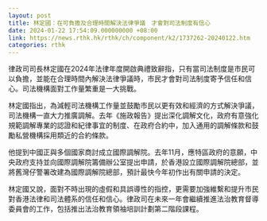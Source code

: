 ```yaml
---
layout: post
title: 林定國：在可負擔及合理時間解決法律爭議　才會對司法制度有信心
date: 2024-01-22 17:54:09.000000000 +08:00
link: https://news.rthk.hk/rthk/ch/component/k2/1737262-20240122.htm
categories: rthk
---
```


律政司司長林定國在2024年法律年度開啟典禮致辭指，只有當司法制度是市民可以負擔，並能在合理時間內解決法律爭議時，市民才會對司法制度寄予信任和信心。司法機構面對工作量繁重是一大挑戰。

林定國指出，為減輕司法機構工作量並鼓勵市民以更有效和經濟的方式解決爭議，司法機構一直大力推廣調解。去年《施政報告》提出深化調解文化，政府有意強化規範調解專業的認證和紀律事宜的制度、在政府合約中，加入通用的調解條款和鼓勵私營機構採用類近的合約條款。

他提到中國正與多個國家商討成立國際調解院。去年11月，應特區政府的意願，中央政府支持並向國際調解院籌備辦公室提出申請，於香港設立國際調解院總部，並將舊灣仔警署改建為國際調解院總部，預計最快今年初作出有關申請的決定。

林定國又說，面對不時出現的虛假和具誤導性的指控，更需要加強維繫和提升市民對香港法律和司法體系的信任和信心。律政司在未來一年會繼續推進法治教育督導委員會的工作，包括推出法治教育領袖培訓計劃第二階段課程。
